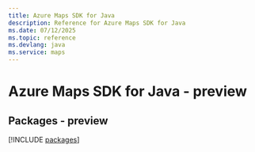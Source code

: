 ```yaml
---
title: Azure Maps SDK for Java
description: Reference for Azure Maps SDK for Java
ms.date: 07/12/2025
ms.topic: reference
ms.devlang: java
ms.service: maps
---
```

# Azure Maps SDK for Java - preview
## Packages - preview
[!INCLUDE [packages](maps-index.md)]